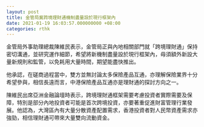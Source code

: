 ```yaml
---
layout: post
title: 金管局冀跨境理財通機制盡量設於現行框架內
date: 2021-01-19 16:03:57.000000000 +08:00
categories: rthk
---
```


金管局外事助理總裁陳維民表示，金管局正與內地相關部門就「跨境理財通」保持密切溝通，並研究運作細節，希望將新機制盡量設於現行框架內，毋須額外新設大量新規則和監管，以免耗用大量時間，期望能盡快推出。

他承認，在磋商過程當中，雙方並無討論太多保險產品互通，亦理解保險業界十分希望參與，相信長遠而言，中港保險產品互通亦是理財通的探討方向之一。

陳維民出席亞洲金融論壇時表示，跨境理財通框架需要考慮投資者實際需要及保障，特別是部分內地投資者可能是首次跨境投資，亦要著重促進財富管理行業發展。他認為，大灣區內有大量分散資產配置需求，香港投資者對人民幣資產需求亦強勁，相信理財通可帶來大量雙向流動資金。
